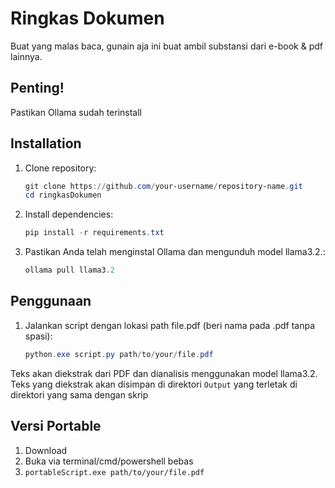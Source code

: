 # Ringkas Dokumen
Buat yang malas baca, gunain aja ini buat ambil substansi dari e-book &amp; pdf lainnya.

## Penting!
Pastikan Ollama sudah terinstall

## Installation

1. Clone repository:
    ```powershell
    git clone https://github.com/your-username/repository-name.git
    cd ringkasDokumen
    ```

2. Install dependencies:
    ```powershell
    pip install -r requirements.txt
    ```

3. Pastikan Anda telah menginstal Ollama dan mengunduh model llama3.2.:
    ```powershell
    ollama pull llama3.2
    ```

## Penggunaan

1. Jalankan script dengan lokasi path file.pdf (beri nama pada .pdf tanpa spasi):
    ```powershell
    python.exe script.py path/to/your/file.pdf
    ```

Teks akan diekstrak dari PDF dan dianalisis menggunakan model llama3.2. Teks yang diekstrak akan disimpan di direktori `Output` yang terletak di direktori yang sama dengan skrip

## Versi Portable
1. Download
2. Buka via terminal/cmd/powershell bebas
3. `portableScript.exe path/to/your/file.pdf`
